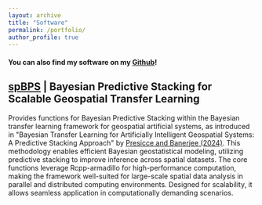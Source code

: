 ```yaml
---
layout: archive
title: "Software"
permalink: /portfolio/
author_profile: true
---
```


#### You can also find my software on my [Github](https://github.com/lucapresicce)!

## [spBPS](https://github.com/lucapresicce/spBPS) | Bayesian Predictive Stacking for Scalable Geospatial Transfer Learning
Provides functions for Bayesian Predictive Stacking within the Bayesian transfer learning framework for geospatial artificial systems, as introduced in "Bayesian Transfer Learning for Artificially Intelligent Geospatial Systems: A Predictive Stacking Approach" by [Presicce and Banerjee (2024)](https://arxiv.org/abs/2410.09504). This methodology enables efficient Bayesian geostatistical modeling, utilizing predictive stacking to improve inference across spatial datasets. The core functions leverage Rcpp-armadillo for high-performance computation, making the framework well-suited for large-scale spatial data analysis in parallel and distributed computing environments. Designed for scalability, it allows seamless application in computationally demanding scenarios. 

<!---  
 *  <i>GitHub repository :</i> [lucapresicce/spBPS](https://github.com/lucapresicce/spBPS).
 *  <i>Reference work :</i> [Presicce L., Banerjee S. &quot; Building Artificially Intelligent Geostatistical Systems Using Bayesian Predictive Stacking &quot;](https://lucapresicce.github.io/publications/).
--->

<!---  
[paper](https://www.aclweb.org/anthology/2021.hackashop-1.19.pdf) |
[slides](https://myrthereuver.github.io/talks/Slides_ArgMiningstance.pdf)  |
[poster](https://myrthereuver.github.io/talks/MattisReuver_HackathonReport%20(6).pdf) |
[code/demo](https://github.com/myrthereuver/Hackathon_MediaComments/blob/main/Hackathon_comments_script.ipynb)</sub>
--->
